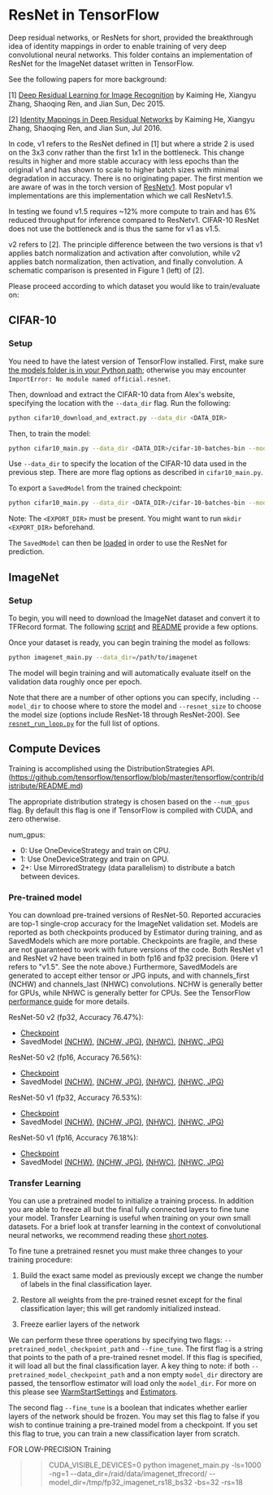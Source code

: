 # ResNet in TensorFlow

Deep residual networks, or ResNets for short, provided the breakthrough idea of
identity mappings in order to enable training of very deep convolutional neural
networks. This folder contains an implementation of ResNet for the ImageNet
dataset written in TensorFlow.

See the following papers for more background:

[1] [Deep Residual Learning for Image Recognition](https://arxiv.org/pdf/1512.03385.pdf) by Kaiming He, Xiangyu Zhang, Shaoqing Ren, and Jian Sun, Dec 2015.

[2] [Identity Mappings in Deep Residual Networks](https://arxiv.org/pdf/1603.05027.pdf) by Kaiming He, Xiangyu Zhang, Shaoqing Ren, and Jian Sun, Jul 2016.

In code, v1 refers to the ResNet defined in [1] but where a stride 2 is used on
the 3x3 conv rather than the first 1x1 in the bottleneck. This change results
in higher and more stable accuracy with less epochs than the original v1 and has
shown to scale to higher batch sizes with minimal degradation in accuracy.
There is no originating paper. The first mention we are aware of was in the
torch version of [ResNetv1](https://github.com/facebook/fb.resnet.torch). Most
popular v1 implementations are this implementation which we call ResNetv1.5.

In testing we found v1.5 requires ~12% more compute to train and has 6% reduced
throughput for inference compared to ResNetv1. CIFAR-10 ResNet does not use the
bottleneck and is thus the same for v1 as v1.5.

v2 refers to [2]. The principle difference between the two versions is that v1
applies batch normalization and activation after convolution, while v2 applies
batch normalization, then activation, and finally convolution. A schematic
comparison is presented in Figure 1 (left) of [2].

Please proceed according to which dataset you would like to train/evaluate on:


## CIFAR-10

### Setup

You need to have the latest version of TensorFlow installed.
First, make sure [the models folder is in your Python path](/official/#running-the-models); otherwise you may encounter `ImportError: No module named official.resnet`.

Then, download and extract the CIFAR-10 data from Alex's website, specifying the location with the `--data_dir` flag. Run the following:

```bash
python cifar10_download_and_extract.py --data_dir <DATA_DIR>
```

Then, to train the model:

```bash
python cifar10_main.py --data_dir <DATA_DIR>/cifar-10-batches-bin --model_dir <MODEL_DIR>
```

Use `--data_dir` to specify the location of the CIFAR-10 data used in the previous step. There are more flag options as described in `cifar10_main.py`.

To export a `SavedModel` from the trained checkpoint:

```bash
python cifar10_main.py --data_dir <DATA_DIR>/cifar-10-batches-bin --model_dir <MODEL_DIR> --eval_only --export_dir <EXPORT_DIR>
```

Note: The `<EXPORT_DIR>` must be present. You might want to run `mkdir <EXPORT_DIR>` beforehand.

The `SavedModel` can then be [loaded](https://www.tensorflow.org/guide/saved_model#loading_a_savedmodel_in_python) in order to use the ResNet for prediction.


## ImageNet

### Setup
To begin, you will need to download the ImageNet dataset and convert it to
TFRecord format. The following [script](https://github.com/tensorflow/tpu/blob/master/tools/datasets/imagenet_to_gcs.py)
and [README](https://github.com/tensorflow/tpu/tree/master/tools/datasets#imagenet_to_gcspy)
provide a few options.

Once your dataset is ready, you can begin training the model as follows:

```bash
python imagenet_main.py --data_dir=/path/to/imagenet
```

The model will begin training and will automatically evaluate itself on the
validation data roughly once per epoch.

Note that there are a number of other options you can specify, including
`--model_dir` to choose where to store the model and `--resnet_size` to choose
the model size (options include ResNet-18 through ResNet-200). See
[`resnet_run_loop.py`](resnet_run_loop.py) for the full list of options.


## Compute Devices
Training is accomplished using the DistributionStrategies API. (https://github.com/tensorflow/tensorflow/blob/master/tensorflow/contrib/distribute/README.md)

The appropriate distribution strategy is chosen based on the `--num_gpus` flag.
By default this flag is one if TensorFlow is compiled with CUDA, and zero
otherwise.

num_gpus:
+ 0:  Use OneDeviceStrategy and train on CPU.
+ 1:  Use OneDeviceStrategy and train on GPU.
+ 2+: Use MirroredStrategy (data parallelism) to distribute a batch between devices.

### Pre-trained model
You can download pre-trained versions of ResNet-50. Reported accuracies are top-1 single-crop accuracy for the ImageNet validation set.
Models are reported as both checkpoints produced by Estimator during training, and as SavedModels which are more portable. Checkpoints are fragile,
and these are not guaranteed to work with future versions of the code. Both ResNet v1
and ResNet v2 have been trained in both fp16 and fp32 precision. (Here v1 refers to "v1.5". See the note above.) Furthermore, SavedModels
are generated to accept either tensor or JPG inputs, and with channels_first (NCHW) and channels_last (NHWC) convolutions. NCHW is generally
better for GPUs, while NHWC is generally better for CPUs. See the TensorFlow [performance guide](https://www.tensorflow.org/performance/performance_guide#data_formats)
for more details.

ResNet-50 v2 (fp32, Accuracy 76.47%):
* [Checkpoint](http://download.tensorflow.org/models/official/20181001_resnet/checkpoints/resnet_imagenet_v2_fp32_20181001.tar.gz)
* SavedModel [(NCHW)](http://download.tensorflow.org/models/official/20181001_resnet/savedmodels/resnet_v2_fp32_savedmodel_NCHW.tar.gz),
[(NCHW, JPG)](http://download.tensorflow.org/models/official/20181001_resnet/savedmodels/resnet_v2_fp32_savedmodel_NCHW_jpg.tar.gz),
[(NHWC)](http://download.tensorflow.org/models/official/20181001_resnet/savedmodels/resnet_v2_fp32_savedmodel_NHWC.tar.gz),
[(NHWC, JPG)](http://download.tensorflow.org/models/official/20181001_resnet/savedmodels/resnet_v2_fp32_savedmodel_NHWC_jpg.tar.gz)

ResNet-50 v2 (fp16, Accuracy 76.56%):
* [Checkpoint](http://download.tensorflow.org/models/official/20181001_resnet/checkpoints/resnet_imagenet_v2_fp16_20180928.tar.gz)
* SavedModel [(NCHW)](http://download.tensorflow.org/models/official/20181001_resnet/savedmodels/resnet_v2_fp16_savedmodel_NCHW.tar.gz),
[(NCHW, JPG)](http://download.tensorflow.org/models/official/20181001_resnet/savedmodels/resnet_v2_fp16_savedmodel_NCHW_jpg.tar.gz),
[(NHWC)](http://download.tensorflow.org/models/official/20181001_resnet/savedmodels/resnet_v2_fp16_savedmodel_NHWC.tar.gz),
[(NHWC, JPG)](http://download.tensorflow.org/models/official/20181001_resnet/savedmodels/resnet_v2_fp16_savedmodel_NHWC_jpg.tar.gz)

ResNet-50 v1 (fp32, Accuracy 76.53%):
* [Checkpoint](http://download.tensorflow.org/models/official/20181001_resnet/checkpoints/resnet_imagenet_v1_fp32_20181001.tar.gz)
* SavedModel [(NCHW)](http://download.tensorflow.org/models/official/20181001_resnet/savedmodels/resnet_v1_fp32_savedmodel_NCHW.tar.gz),
[(NCHW, JPG)](http://download.tensorflow.org/models/official/20181001_resnet/savedmodels/resnet_v1_fp32_savedmodel_NCHW_jpg.tar.gz),
[(NHWC)](http://download.tensorflow.org/models/official/20181001_resnet/savedmodels/resnet_v1_fp32_savedmodel_NHWC.tar.gz),
[(NHWC, JPG)](http://download.tensorflow.org/models/official/20181001_resnet/savedmodels/resnet_v1_fp32_savedmodel_NHWC_jpg.tar.gz)

ResNet-50 v1 (fp16, Accuracy 76.18%):
* [Checkpoint](http://download.tensorflow.org/models/official/20181001_resnet/checkpoints/resnet_imagenet_v1_fp16_20181001.tar.gz)
* SavedModel [(NCHW)](http://download.tensorflow.org/models/official/20181001_resnet/savedmodels/resnet_v1_fp16_savedmodel_NCHW.tar.gz),
[(NCHW, JPG)](http://download.tensorflow.org/models/official/20181001_resnet/savedmodels/resnet_v1_fp16_savedmodel_NCHW_jpg.tar.gz),
[(NHWC)](http://download.tensorflow.org/models/official/20181001_resnet/savedmodels/resnet_v1_fp16_savedmodel_NHWC.tar.gz),
[(NHWC, JPG)](http://download.tensorflow.org/models/official/20181001_resnet/savedmodels/resnet_v1_fp16_savedmodel_NHWC_jpg.tar.gz)

### Transfer Learning
You can use a pretrained model to initialize a training process. In addition you are able to freeze all but the final fully connected layers to fine tune your model. Transfer Learning is useful when training on your own small datasets. For a brief look at transfer learning in the context of convolutional neural networks, we recommend reading these [short notes](http://cs231n.github.io/transfer-learning/).


To fine tune a pretrained resnet you must make three changes to your training procedure:

1) Build the exact same model as previously except we change the number of labels in the final classification layer.

2) Restore all weights from the pre-trained resnet except for the final classification layer; this will get randomly initialized instead.

3) Freeze earlier layers of the network

We can perform these three operations by specifying two flags: ```--pretrained_model_checkpoint_path``` and ```--fine_tune```. The first flag is a string that points to the path of a pre-trained resnet model. If this flag is specified, it will load all but the final classification layer. A key thing to note: if both ```--pretrained_model_checkpoint_path``` and a non empty ```model_dir``` directory are passed, the tensorflow estimator will load only the ```model_dir```. For more on this please see [WarmStartSettings](https://www.tensorflow.org/versions/master/api_docs/python/tf/estimator/WarmStartSettings) and [Estimators](https://www.tensorflow.org/guide/estimators).

The second flag ```--fine_tune``` is a boolean that indicates whether earlier layers of the network should be frozen. You may set this flag to false if you wish to continue training a pre-trained model from a checkpoint. If you set this flag to true, you can train a new classification layer from scratch.


FOR LOW-PRECISION Training

>> CUDA_VISIBLE_DEVICES=0 python imagenet_main.py -ls=1000 -ng=1 --data_dir=/raid/data/imagenet_tfrecord/ --model_dir=/tmp/fp32_imagenet_rs18_bs32 -bs=32 -rs=18

